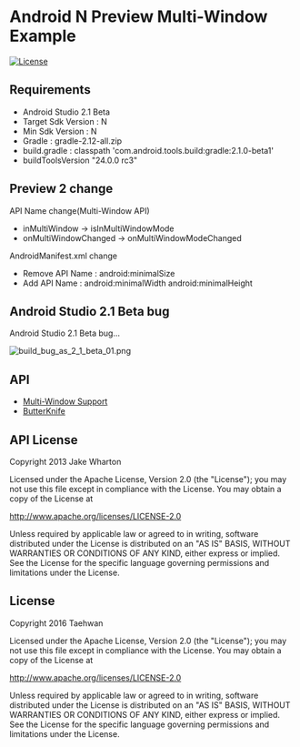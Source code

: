 # Android N Preview Multi-Window Example
[![License](https://img.shields.io/hexpm/l/plug.svg)]()

## Requirements
- Android Studio 2.1 Beta
- Target Sdk Version : N
- Min Sdk Version : N
- Gradle : gradle-2.12-all.zip
- build.gradle : classpath 'com.android.tools.build:gradle:2.1.0-beta1'
- buildToolsVersion "24.0.0 rc3"


## Preview 2 change
API Name change(Multi-Window API)
- inMultiWindow -> isInMultiWindowMode
- onMultiWindowChanged -> onMultiWindowModeChanged

AndroidManifest.xml change
- Remove API Name : android:minimalSize
- Add API Name : android:minimalWidth
                 android:minimalHeight

## Android Studio 2.1 Beta bug
Android Studio 2.1 Beta bug...

![build_bug_as_2_1_beta_01.png](https://raw.githubusercontent.com/taehwandev/BlogExample/master/Android/2016-04-05-N-Preview-MultiWindow/images/build_bug_as_2_1_beta_01.png)


## API

- [Multi-Window Support](http://developer.android.com/preview/features/multi-window.html)
- [ButterKnife](http://jakewharton.github.io/butterknife/)


## API License

Copyright 2013 Jake Wharton

Licensed under the Apache License, Version 2.0 (the "License");
you may not use this file except in compliance with the License.
You may obtain a copy of the License at

   http://www.apache.org/licenses/LICENSE-2.0

Unless required by applicable law or agreed to in writing, software
distributed under the License is distributed on an "AS IS" BASIS,
WITHOUT WARRANTIES OR CONDITIONS OF ANY KIND, either express or implied.
See the License for the specific language governing permissions and
limitations under the License.


## License

Copyright 2016 Taehwan

Licensed under the Apache License, Version 2.0 (the "License");
you may not use this file except in compliance with the License.
You may obtain a copy of the License at

   http://www.apache.org/licenses/LICENSE-2.0

Unless required by applicable law or agreed to in writing, software
distributed under the License is distributed on an "AS IS" BASIS,
WITHOUT WARRANTIES OR CONDITIONS OF ANY KIND, either express or implied.
See the License for the specific language governing permissions and
limitations under the License.
